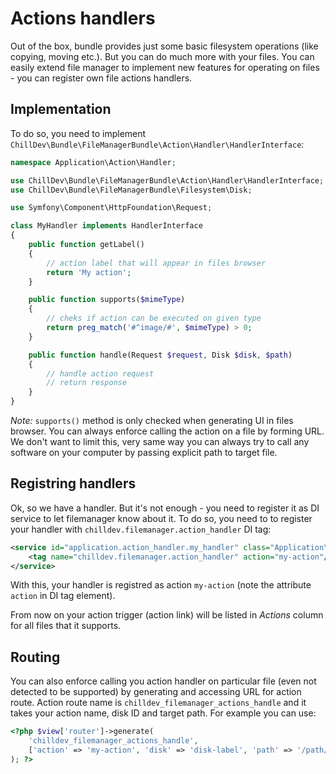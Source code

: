 <!---
# This file is part of the ChillDev FileManager bundle.
#
# @author Rafał Wrzeszcz <rafal.wrzeszcz@wrzasq.pl>
# @copyright 2014 © by Rafał Wrzeszcz - Wrzasq.pl.
# @version 0.1.3
# @since 0.1.3
# @package ChillDev\Bundle\FileManagerBundle
-->

# Actions handlers

Out of the box, bundle provides just some basic filesystem operations (like copying, moving etc.). But you can do much more with your files. You can easily extend file manager to implement new features for operating on files - you can register own file actions handlers.

## Implementation

To do so, you need to implement `ChillDev\Bundle\FileManagerBundle\Action\Handler\HandlerInterface`:

```php
namespace Application\Action\Handler;

use ChillDev\Bundle\FileManagerBundle\Action\Handler\HandlerInterface;
use ChillDev\Bundle\FileManagerBundle\Filesystem\Disk;

use Symfony\Component\HttpFoundation\Request;

class MyHandler implements HandlerInterface
{
    public function getLabel()
    {
        // action label that will appear in files browser
        return 'My action';
    }

    public function supports($mimeType)
    {
        // cheks if action can be executed on given type
        return preg_match('#^image/#', $mimeType) > 0;
    }

    public function handle(Request $request, Disk $disk, $path)
    {
        // handle action request
        // return response
    }
}
```

*Note:* `supports()` method is only checked when generating UI in files browser. You can always enforce calling the action on a file by forming URL. We don't want to limit this, very same way you can always try to call any software on your computer by passing explicit path to target file.

## Registring handlers

Ok, so we have a handler. But it's not enough - you need to register it as DI service to let filemanager know about it. To do so, you need to to register your handler with `chilldev.filemanager.action_handler` DI tag:

```xml
<service id="application.action_handler.my_handler" class="Application\Action\Handler\MyHandler">
    <tag name="chilldev.filemanager.action_handler" action="my-action"/>
</service>
```

With this, your handler is registred as action `my-action` (note the attribute `action` in DI tag element).

From now on your action trigger (action link) will be listed in _Actions_ column for all files that it supports.

## Routing

You can also enforce calling you action handler on particular file (even not detected to be supported) by generating and accessing URL for action route. Action route name is `chilldev_filemanager_actions_handle` and it takes your action name, disk ID and target path. For example you can use:

```php
<?php $view['router']->generate(
    'chilldev_filemanager_actions_handle',
    ['action' => 'my-action', 'disk' => 'disk-label', 'path' => '/path/to/file']
); ?>
```
